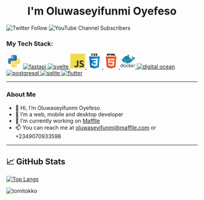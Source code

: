 <h1 align="center">I'm Oluwaseyifunmi Oyefeso</h1>

![Twitter Follow](https://img.shields.io/twitter/follow/sheyzi?label=Connect%20With%20Me%20On%20Twitter&style=social)
![YouTube Channel Subscribers](https://img.shields.io/youtube/channel/subscribers/UC01AnYRuGtQHXJG3G5-CwSg?label=Subscribe%20To%20My%20Channel)

<h3 align="left">My Tech Stack:</h3>
<p align="left"> <a href="https://www.python.org" target="_blank"> <img src="https://raw.githubusercontent.com/devicons/devicon/master/icons/python/python-original.svg" alt="python" width="40" height="40"/></a>  <a href="https://www.fastapi.tiangolo.com/" target="_blank"> <img src="https://cdn.jsdelivr.net/gh/devicons/devicon/icons/fastapi/fastapi-original.svg" alt="fastapi" width="40" height="40"/> </a> <a href="https://svelte.dev/" target="_blank"> <img src="https://cdn.jsdelivr.net/gh/devicons/devicon/icons/svelte/svelte-original.svg" alt="svelte" width="40" height="40"/> </a> <a href="https://developer.mozilla.org/en-US/docs/Web/JavaScript" target="_blank"> <img src="https://raw.githubusercontent.com/devicons/devicon/master/icons/javascript/javascript-original.svg" alt="javascript" width="40" height="40"/> </a> <a href="https://www.w3schools.com/css/" target="_blank"> <img src="https://raw.githubusercontent.com/devicons/devicon/master/icons/css3/css3-original-wordmark.svg" alt="css3" width="40" height="40"/> </a><a href="https://www.w3.org/html/" target="_blank"> <img src="https://raw.githubusercontent.com/devicons/devicon/master/icons/html5/html5-original-wordmark.svg" alt="html5" width="40" height="40"/> </a> <a href="https://www.docker.com/" target="_blank"> <img src="https://raw.githubusercontent.com/devicons/devicon/master/icons/docker/docker-original-wordmark.svg" alt="docker" width="40" height="40"/> </a> <a href="https://digitalocean" target="_blank"> <img src="https://cdn.jsdelivr.net/gh/devicons/devicon/icons/digitalocean/digitalocean-original.svg" alt="digital ocean" width="40" height="40"/> </a> <a href="https://www.postgresql.org/" target="_blank"> <img src="https://cdn.jsdelivr.net/gh/devicons/devicon/icons/postgresql/postgresql-original.svg" alt="postgresql" width="40" height="40"/> </a>  <a href="https://www.dart.dev/" target="_blank"> <img src="https://cdn.jsdelivr.net/gh/devicons/devicon/icons/dart/dart-original.svg" alt="sqlite" width="40" height="40"/> </a>
  <a href="https://www.dart.dev/" target="_blank"> <img src="https://cdn.jsdelivr.net/gh/devicons/devicon/icons/flutter/flutter-original.svg" alt="flutter" width="40" height="40"/> </a>
</p>

---
### About Me

- 👋 Hi, I’m Oluwaseyifunmi Oyefeso
- 👀 I’m a web, mobile and desktop developer
- 🔭 I’m currently working on <a href="https://mafflle.com">Mafflle</a>
- 📫 You can reach me at oluwaseyifunmi@mafflle.com or +2349070933598
---



## &#x1f4c8; GitHub Stats

[![Top Langs](https://github-readme-stats.vercel.app/api/top-langs/?username=sheyzi&hide=java,html,css&theme=radical)](https://github.com/anuraghazra/github-readme-stats)

<p><img align="left" src="https://github-readme-stats.vercel.app/api?username=sheyzi&show_icons=true&locale=en" alt="tomitokko" /></p>

<!--
**tomitokko/tomitokko** is a ✨ _special_ ✨ repository because its `README.md` (this file) appears on your GitHub profile.

Here are some ideas to get you started:

- 🔭 I’m currently working on ...
- 🌱 I’m currently learning ...
- 👯 I’m looking to collaborate on ...
- 🤔 I’m looking for help with ...
- 💬 Ask me about ...
- 📫 How to reach me: ...
- 😄 Pronouns: ...
- ⚡ Fun fact: ...
-->
